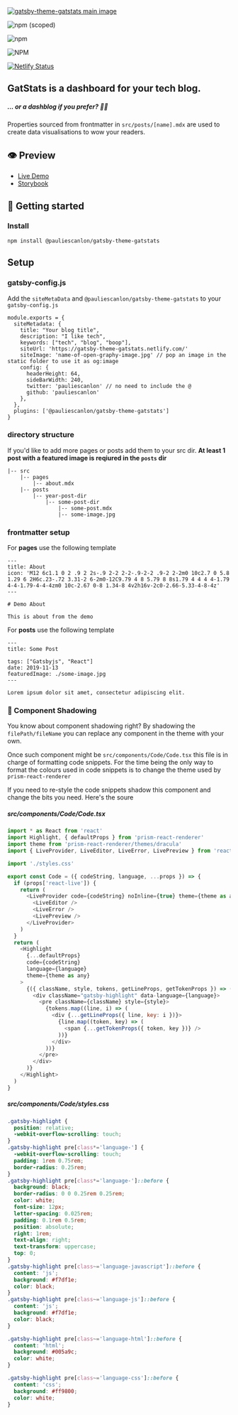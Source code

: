 <a href="https://gatsby-theme-gatstats.netlify.com/" target="_blank">
<img src="https://gatsby-theme-gatstats.netlify.com/images/gatstats-open-graph-image.jpg" alt="gatsby-theme-gatstats main image" />
</a>

<div>

![npm (scoped)](https://img.shields.io/npm/v/@pauliescanlon/gatsby-theme-gatstats?style=flat-square)

![npm](https://img.shields.io/npm/dt/@pauliescanlon/gatsby-theme-gatstats?style=flat-square)

![NPM](https://img.shields.io/npm/l/@pauliescanlon/gatsby-theme-gatstats?style=flat-square)

[![Netlify Status](https://api.netlify.com/api/v1/badges/675dda28-97f6-471c-9418-ae8357e30fcd/deploy-status)](https://app.netlify.com/sites/gatsby-theme-gatstats/deploys)

</div>

## GatStats is a dashboard for your tech blog.

##### ... or a dashblog if you prefer? 🤷‍♂️

Properties sourced from frontmatter in `src/posts/[name].mdx` are used to create data visualisations to wow your readers.

## 👁️ Preview

- [Live Demo](https://gatsby-theme-gatstats.netlify.com/)
- [Storybook](https://gatsby-theme-gatstats.netlify.com/storybook/)

## 🚀 Getting started

### Install

```
npm install @pauliescanlon/gatsby-theme-gatstats
```

## Setup

### gatsby-config.js

Add the `siteMetaData` and `@pauliescanlon/gatsby-theme-gatstats` to your `gatsby-config.js`

```
module.exports = {
  siteMetadata: {
    title: "Your blog title",
    description: "I like tech",
    keywords: ["tech", "blog", "boop"],
    siteUrl: 'https://gatsby-theme-gatstats.netlify.com/'
    siteImage: 'name-of-open-graphy-image.jpg' // pop an image in the static folder to use it as og:image
    config: {
      headerHeight: 64,
      sideBarWidth: 240,
      twitter: 'pauliescanlon' // no need to include the @
      github: 'pauliescanlon'
    },
  },
  plugins: ['@pauliescanlon/gatsby-theme-gatstats']
}
```

### directory structure

If you'd like to add more pages or posts add them to your src dir. **At least 1 post with a featured image is reqiured in the `posts` dir**

<!-- prettier-ignore -->
```
|-- src
    |-- pages
        |-- about.mdx
    |-- posts
        |-- year-post-dir
            |-- some-post-dir
                |-- some-post.mdx
                |-- some-image.jpg
```

### frontmatter setup

For **pages** use the following template

```
---
title: About
icon: 'M12 6c1.1 0 2 .9 2 2s-.9 2-2 2-2-.9-2-2 .9-2 2-2m0 10c2.7 0 5.8 1.29 6 2H6c.23-.72 3.31-2 6-2m0-12C9.79 4 8 5.79 8 8s1.79 4 4 4 4-1.79 4-4-1.79-4-4-4zm0 10c-2.67 0-8 1.34-8 4v2h16v-2c0-2.66-5.33-4-8-4z'
---

# Demo About

This is about from the demo

```

For **posts** use the following template

```
---
title: Some Post

tags: ["Gatsbyjs", "React"]
date: 2019-11-13
featuredImage: ./some-image.jpg
---

Lorem ipsum dolor sit amet, consectetur adipiscing elit.
```

### 👥 Component Shadowing

You know about component shadowing right? By shadowing the `filePath/fileName` you can replace any component in the theme with your own.

Once such component might be `src/components/Code/Code.tsx` this file is in charge of formatting code snippets. For the time being the only way to format the colours used in code snippets is to change the theme used by `prism-react-renderer`

If you need to re-style the code snippets shadow this component and change the bits you need. Here's the soure

##### src/components/Code/Code.tsx

```js
import * as React from 'react'
import Highlight, { defaultProps } from 'prism-react-renderer'
import theme from 'prism-react-renderer/themes/dracula'
import { LiveProvider, LiveEditor, LiveError, LivePreview } from 'react-live'

import './styles.css'

export const Code = ({ codeString, language, ...props }) => {
  if (props['react-live']) {
    return (
      <LiveProvider code={codeString} noInline={true} theme={theme as any}>
        <LiveEditor />
        <LiveError />
        <LivePreview />
      </LiveProvider>
    )
  }
  return (
    <Highlight
      {...defaultProps}
      code={codeString}
      language={language}
      theme={theme as any}
    >
      {({ className, style, tokens, getLineProps, getTokenProps }) => (
        <div className="gatsby-highlight" data-language={language}>
          <pre className={className} style={style}>
            {tokens.map((line, i) => (
              <div {...getLineProps({ line, key: i })}>
                {line.map((token, key) => (
                  <span {...getTokenProps({ token, key })} />
                ))}
              </div>
            ))}
          </pre>
        </div>
      )}
    </Highlight>
  )
}

```

##### src/components/Code/styles.css

```css
.gatsby-highlight {
  position: relative;
  -webkit-overflow-scrolling: touch;
}
.gatsby-highlight pre[class*='language-'] {
  -webkit-overflow-scrolling: touch;
  padding: 1rem 0.75rem;
  border-radius: 0.25rem;
}
.gatsby-highlight pre[class*='language-']::before {
  background: black;
  border-radius: 0 0 0.25rem 0.25rem;
  color: white;
  font-size: 12px;
  letter-spacing: 0.025rem;
  padding: 0.1rem 0.5rem;
  position: absolute;
  right: 1rem;
  text-align: right;
  text-transform: uppercase;
  top: 0;
}
.gatsby-highlight pre[class~='language-javascript']::before {
  content: 'js';
  background: #f7df1e;
  color: black;
}
.gatsby-highlight pre[class~='language-js']::before {
  content: 'js';
  background: #f7df1e;
  color: black;
}

.gatsby-highlight pre[class~='language-html']::before {
  content: 'html';
  background: #005a9c;
  color: white;
}

.gatsby-highlight pre[class~='language-css']::before {
  content: 'css';
  background: #ff9800;
  color: white;
}
```
